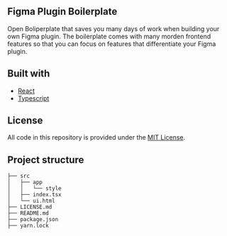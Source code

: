 ## Figma Plugin Boilerplate

Open Boliperplate that saves you many days of work when building your own Figma plugin. The boilerplate comes with many morden frontend features so that you can focus on features that differentiate your Figma plugin.

## Built with

- [React](https://github.com/facebook/react)
- [Typescript](https://github.com/Microsoft/TypeScript)


## License

All code in this repository is provided under the [MIT License](https://github.com/RaoHai/figma-plugin-typscript-react-boilerplate/blob/master/LICENSE.md).

## Project structure

```
├── src
│   ├── app
│   │   └── style
│   ├── index.tsx
│   └── ui.html
├── LICENSE.md
├── README.md
├── package.json
├── yarn.lock
```
